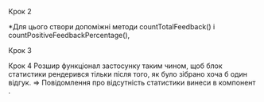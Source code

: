 <!-- 1 - Віджет відгуків
Як і більшість компаній, кафе Expresso збирає відгуки від своїх клієнтів. Твоє завдання – створити додаток для збору статистики. Є лише три варіанти зворотного зв'язку: добре, нейтрально і погано.

Крок 1
Застосунок повинен відображати кількість зібраних відгуків для кожної категорії. Застосунок не повинен зберігати статистику відгуків між різними сесіями (оновлення сторінки).

Стан застосунку обов'язково повинен бути наступного вигляду, додавати нові властивості не можна. -->

<!-- state = {
  good: 0,
  neutral: 0,
  bad: 0
} -->



<!-- https://textbook.edu.goit.global/lms-react-homework/v1/uk/img/hw-02/feedback/step-1.png -->


Крок 2

<!-- Розшир функціонал застосунку таким чином, щоб в інтерфейсі відображалося більше статистики про зібрані відгуки.  -->

<!-- *Додай відображення загальної кількості зібраних відгуків з усіх категорій та відсоток позитивних відгуків.  -->

*Для цього створи допоміжні методи countTotalFeedback() і countPositiveFeedbackPercentage(), 




Крок 3
<!-- Стан застосунку повинен залишатися у кореневому компоненті 
Виконай рефакторинг застосунку. 
<App>. -->

<!-- =>Винеси відображення статистики в окремий компонент 
<Statistics good={} neutral={} bad={} total={} positivePercentage={}>. -->
<!-- 
=> Винеси блок кнопок в компонент 
<FeedbackOptions options={} onLeaveFeedback={}>. -->

<!-- =>Створи компонент <Section title="">, який рендерить секцію із заголовком і дітей (children). 
Обгорни кожен із <Statistics> і <FeedbackOptions> у створений компонент секції. -->

Крок 4
Розшир функціонал застосунку таким чином, щоб блок статистики рендерився тільки після того, як було зібрано хоча б один відгук. 
=> Повідомлення про відсутність статистики винеси в компонент 
<Notification message="There is no feedback">.